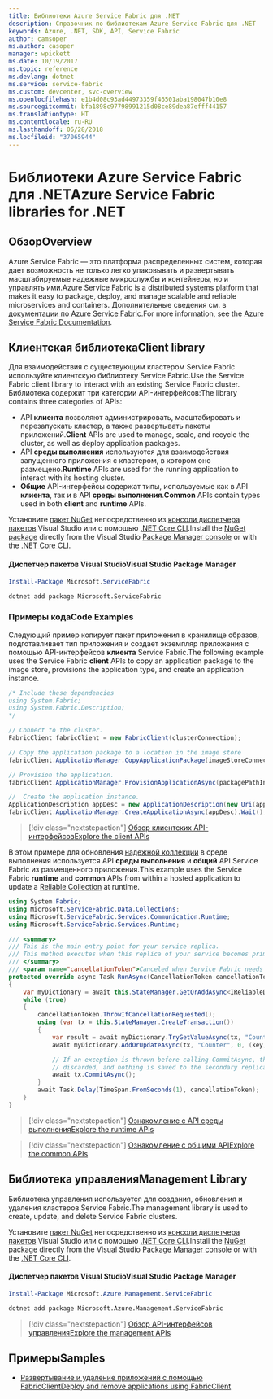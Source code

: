 ```yaml
---
title: Библиотеки Azure Service Fabric для .NET
description: Справочник по библиотекам Azure Service Fabric для .NET
keywords: Azure, .NET, SDK, API, Service Fabric
author: camsoper
ms.author: casoper
manager: wpickett
ms.date: 10/19/2017
ms.topic: reference
ms.devlang: dotnet
ms.service: service-fabric
ms.custom: devcenter, svc-overview
ms.openlocfilehash: e1b4d08c93ad44973359f46501aba198047b10e8
ms.sourcegitcommit: bfa1898c97798991215d08ce89dea87efff44157
ms.translationtype: HT
ms.contentlocale: ru-RU
ms.lasthandoff: 06/28/2018
ms.locfileid: "37065944"
---
```

# <a name="azure-service-fabric-libraries-for-net"></a><span data-ttu-id="9fff2-104">Библиотеки Azure Service Fabric для .NET</span><span class="sxs-lookup"><span data-stu-id="9fff2-104">Azure Service Fabric libraries for .NET</span></span>

## <a name="overview"></a><span data-ttu-id="9fff2-105">Обзор</span><span class="sxs-lookup"><span data-stu-id="9fff2-105">Overview</span></span>

<span data-ttu-id="9fff2-106">Azure Service Fabric — это платформа распределенных систем, которая дает возможность не только легко упаковывать и развертывать масштабируемые надежные микрослужбы и контейнеры, но и управлять ими.</span><span class="sxs-lookup"><span data-stu-id="9fff2-106">Azure Service Fabric is a distributed systems platform that makes it easy to package, deploy, and manage scalable and reliable microservices and containers.</span></span>  <span data-ttu-id="9fff2-107">Дополнительные сведения см. в [документации по Azure Service Fabric](/azure/service-fabric/).</span><span class="sxs-lookup"><span data-stu-id="9fff2-107">For more information, see the [Azure Service Fabric Documentation](/azure/service-fabric/).</span></span>

## <a name="client-library"></a><span data-ttu-id="9fff2-108">Клиентская библиотека</span><span class="sxs-lookup"><span data-stu-id="9fff2-108">Client library</span></span>

<span data-ttu-id="9fff2-109">Для взаимодействия с существующим кластером Service Fabric используйте клиентскую библиотеку Service Fabric.</span><span class="sxs-lookup"><span data-stu-id="9fff2-109">Use the Service Fabric client library to interact with an existing Service Fabric cluster.</span></span>  <span data-ttu-id="9fff2-110">Библиотека содержит три категории API-интерфейсов:</span><span class="sxs-lookup"><span data-stu-id="9fff2-110">The library contains three categories of APIs:</span></span>

* <span data-ttu-id="9fff2-111">API **клиента** позволяют администрировать, масштабировать и перезапускать кластер, а также развертывать пакеты приложений.</span><span class="sxs-lookup"><span data-stu-id="9fff2-111">**Client** APIs are used to manage, scale, and recycle the cluster, as well as deploy application packages.</span></span>
* <span data-ttu-id="9fff2-112">API **среды выполнения** используются для взаимодействия запущенного приложения с кластером, в котором оно размещено.</span><span class="sxs-lookup"><span data-stu-id="9fff2-112">**Runtime** APIs are used for the running application to interact with its hosting cluster.</span></span>
* <span data-ttu-id="9fff2-113">**Общие** API-интерфейсы содержат типы, используемые как в API **клиента**, так и в API **среды выполнения**.</span><span class="sxs-lookup"><span data-stu-id="9fff2-113">**Common** APIs contain types used in both **client** and **runtime** APIs.</span></span>

<span data-ttu-id="9fff2-114">Установите [пакет NuGet](https://www.nuget.org/packages/Microsoft.ServiceFabric) непосредственно из [консоли диспетчера пакетов][PackageManager] Visual Studio или с помощью [.NET Core CLI][DotNetCLI].</span><span class="sxs-lookup"><span data-stu-id="9fff2-114">Install the [NuGet package](https://www.nuget.org/packages/Microsoft.ServiceFabric) directly from the Visual Studio [Package Manager console][PackageManager] or with the [.NET Core CLI][DotNetCLI].</span></span>

#### <a name="visual-studio-package-manager"></a><span data-ttu-id="9fff2-115">Диспетчер пакетов Visual Studio</span><span class="sxs-lookup"><span data-stu-id="9fff2-115">Visual Studio Package Manager</span></span>

```powershell
Install-Package Microsoft.ServiceFabric
```

```bash
dotnet add package Microsoft.ServiceFabric
```

### <a name="code-examples"></a><span data-ttu-id="9fff2-116">Примеры кода</span><span class="sxs-lookup"><span data-stu-id="9fff2-116">Code Examples</span></span>

<span data-ttu-id="9fff2-117">Следующий пример копирует пакет приложения в хранилище образов, подготавливает тип приложения и создает экземпляр приложения с помощью API-интерфейсов **клиента** Service Fabric.</span><span class="sxs-lookup"><span data-stu-id="9fff2-117">The following example uses the Service Fabric **client** APIs to copy an application package to the image store, provisions the application type, and create an application instance.</span></span>

```csharp
/* Include these dependencies
using System.Fabric;
using System.Fabric.Description;
*/

// Connect to the cluster.
FabricClient fabricClient = new FabricClient(clusterConnection);

// Copy the application package to a location in the image store
fabricClient.ApplicationManager.CopyApplicationPackage(imageStoreConnectionString, packagePath, packagePathInImageStore);

// Provision the application.
fabricClient.ApplicationManager.ProvisionApplicationAsync(packagePathInImageStore).Wait();

//  Create the application instance.
ApplicationDescription appDesc = new ApplicationDescription(new Uri(appName), appType, appVersion);
fabricClient.ApplicationManager.CreateApplicationAsync(appDesc).Wait();
```

> [!div class="nextstepaction"]
> [<span data-ttu-id="9fff2-118">Обзор клиентских API-интерфейсов</span><span class="sxs-lookup"><span data-stu-id="9fff2-118">Explore the client APIs</span></span>](/dotnet/api/overview/azure/servicefabric/client)

<span data-ttu-id="9fff2-119">В этом примере для обновления [надежной коллекции](/azure/service-fabric/service-fabric-reliable-services-reliable-collections) в среде выполнения используется API **среды выполнения** и **общий** API Service Fabric из размещенного приложения.</span><span class="sxs-lookup"><span data-stu-id="9fff2-119">This example uses the Service Fabric **runtime** and **common** APIs from within a hosted application to update a [Reliable Collection](/azure/service-fabric/service-fabric-reliable-services-reliable-collections) at runtime.</span></span>

```csharp
using System.Fabric;
using Microsoft.ServiceFabric.Data.Collections;
using Microsoft.ServiceFabric.Services.Communication.Runtime;
using Microsoft.ServiceFabric.Services.Runtime;

/// <summary>
/// This is the main entry point for your service replica.
/// This method executes when this replica of your service becomes primary and has write status.
/// </summary>
/// <param name="cancellationToken">Canceled when Service Fabric needs to shut down this service replica.</param>
protected override async Task RunAsync(CancellationToken cancellationToken)
{
    var myDictionary = await this.StateManager.GetOrAddAsync<IReliableDictionary<string, long>>("myDictionary");
    while (true)
    {
        cancellationToken.ThrowIfCancellationRequested();
        using (var tx = this.StateManager.CreateTransaction())
        {
            var result = await myDictionary.TryGetValueAsync(tx, "Counter");
            await myDictionary.AddOrUpdateAsync(tx, "Counter", 0, (key, value) => ++value);

            // If an exception is thrown before calling CommitAsync, the transaction aborts, all changes are
            // discarded, and nothing is saved to the secondary replicas.
            await tx.CommitAsync();
        }
        await Task.Delay(TimeSpan.FromSeconds(1), cancellationToken);
    }
}
```

> [!div class="nextstepaction"]
> [<span data-ttu-id="9fff2-120">Ознакомление с API среды выполнения</span><span class="sxs-lookup"><span data-stu-id="9fff2-120">Explore the runtime APIs</span></span>](/dotnet/api/overview/azure/servicefabric/runtime)

> [!div class="nextstepaction"]
> [<span data-ttu-id="9fff2-121">Ознакомление с общими API</span><span class="sxs-lookup"><span data-stu-id="9fff2-121">Explore the common APIs</span></span>](/dotnet/api/overview/azure/servicefabric/common)

## <a name="management-library"></a><span data-ttu-id="9fff2-122">Библиотека управления</span><span class="sxs-lookup"><span data-stu-id="9fff2-122">Management Library</span></span>

<span data-ttu-id="9fff2-123">Библиотека управления используется для создания, обновления и удаления кластеров Service Fabric.</span><span class="sxs-lookup"><span data-stu-id="9fff2-123">The management library is used to create, update, and delete Service Fabric clusters.</span></span>

<span data-ttu-id="9fff2-124">Установите [пакет NuGet](https://www.nuget.org/packages/Microsoft.Azure.Management.ServiceFabric) непосредственно из [консоли диспетчера пакетов][PackageManager] Visual Studio или с помощью [.NET Core CLI][DotNetCLI].</span><span class="sxs-lookup"><span data-stu-id="9fff2-124">Install the [NuGet package](https://www.nuget.org/packages/Microsoft.Azure.Management.ServiceFabric) directly from the Visual Studio [Package Manager console][PackageManager] or with the [.NET Core CLI][DotNetCLI].</span></span>

#### <a name="visual-studio-package-manager"></a><span data-ttu-id="9fff2-125">Диспетчер пакетов Visual Studio</span><span class="sxs-lookup"><span data-stu-id="9fff2-125">Visual Studio Package Manager</span></span>

```powershell
Install-Package Microsoft.Azure.Management.ServiceFabric
```

```bash
dotnet add package Microsoft.Azure.Management.ServiceFabric
```

> [!div class="nextstepaction"]
> [<span data-ttu-id="9fff2-126">Обзор API-интерфейсов управления</span><span class="sxs-lookup"><span data-stu-id="9fff2-126">Explore the management APIs</span></span>](/dotnet/api/overview/azure/servicefabric/management)

## <a name="samples"></a><span data-ttu-id="9fff2-127">Примеры</span><span class="sxs-lookup"><span data-stu-id="9fff2-127">Samples</span></span>

* [<span data-ttu-id="9fff2-128">Развертывание и удаление приложений с помощью FabricClient</span><span class="sxs-lookup"><span data-stu-id="9fff2-128">Deploy and remove applications using FabricClient</span></span>](/azure/service-fabric/service-fabric-deploy-remove-applications-fabricclient)

[PackageManager]: https://docs.microsoft.com/nuget/tools/package-manager-console
[DotNetCLI]: https://docs.microsoft.com/dotnet/core/tools/dotnet-add-package
